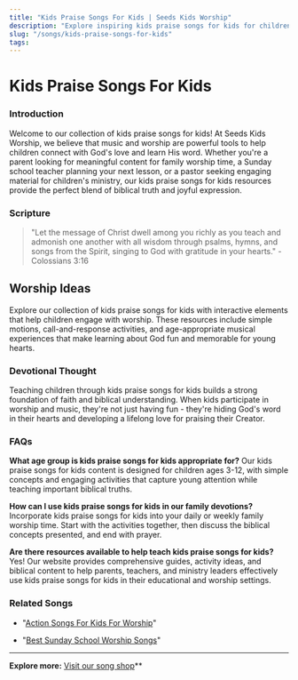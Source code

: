 ```yaml
---
title: "Kids Praise Songs For Kids | Seeds Kids Worship"
description: "Explore inspiring kids praise songs for kids for children's worship and faith development. Biblical music resources for families and ministry."
slug: "/songs/kids-praise-songs-for-kids"
tags:
---
```


# Kids Praise Songs For Kids

### Introduction

Welcome to our collection of kids praise songs for kids! At Seeds Kids Worship, we believe that music and worship are powerful tools to help children connect with God's love and learn His word. Whether you're a parent looking for meaningful content for family worship time, a Sunday school teacher planning your next lesson, or a pastor seeking engaging material for children's ministry, our kids praise songs for kids resources provide the perfect blend of biblical truth and joyful expression.

### Scripture

> "Let the message of Christ dwell among you richly as you teach and admonish one another with all wisdom through psalms, hymns, and songs from the Spirit, singing to God with gratitude in your hearts." - Colossians 3:16

## Worship Ideas

Explore our collection of kids praise songs for kids with interactive elements that help children engage with worship. These resources include simple motions, call-and-response activities, and age-appropriate musical experiences that make learning about God fun and memorable for young hearts.

### Devotional Thought

Teaching children through kids praise songs for kids builds a strong foundation of faith and biblical understanding. When kids participate in worship and music, they're not just having fun - they're hiding God's word in their hearts and developing a lifelong love for praising their Creator.

### FAQs

**What age group is kids praise songs for kids appropriate for?**
Our kids praise songs for kids content is designed for children ages 3-12, with simple concepts and engaging activities that capture young attention while teaching important biblical truths.

**How can I use kids praise songs for kids in our family devotions?**
Incorporate kids praise songs for kids into your daily or weekly family worship time. Start with the activities together, then discuss the biblical concepts presented, and end with prayer.

**Are there resources available to help teach kids praise songs for kids?**
Yes! Our website provides comprehensive guides, activity ideas, and biblical content to help parents, teachers, and ministry leaders effectively use kids praise songs for kids in their educational and worship settings.

### Related Songs

- "[Action Songs For Kids For Worship](/songs/action-songs-for-kids-for-worship/)"

- "[Best Sunday School Worship Songs](/songs/best-sunday-school-worship-songs/)"

---

**Explore more:** [Visit our song shop](https://seedskidsworship.com/shop)**

<!-- Schema Markup -->
<script type="application/ld+json">
{
  "@context": "https://schema.org",
  "@type": "MusicRecording",
  "name": "Kids Praise Songs For Kids",
  "byArtist": {
    "@type": "MusicGroup",
    "name": "Seeds Kids Worship"
  },
  "isFamilyFriendly": true,
  "url": "https://seedskidsworship.com/songs/kids-praise-songs-for-kids/"
}
</script>
